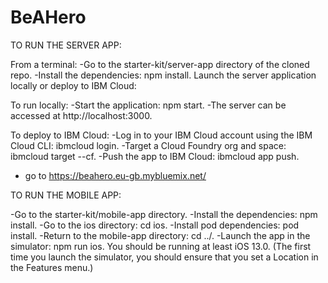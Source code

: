 # BeAHero

TO RUN THE SERVER APP:


From a terminal:
-Go to the starter-kit/server-app directory of the cloned repo.
-Install the dependencies: npm install.
Launch the server application locally or deploy to IBM Cloud:


To run locally:
-Start the application: npm start.
-The server can be accessed at http://localhost:3000.

To deploy to IBM Cloud:
-Log in to your IBM Cloud account using the IBM Cloud CLI: ibmcloud login.
-Target a Cloud Foundry org and space: ibmcloud target --cf.
-Push the app to IBM Cloud: ibmcloud app push.
- go to https://beahero.eu-gb.mybluemix.net/


TO RUN THE MOBILE APP:

-Go to the starter-kit/mobile-app directory.
-Install the dependencies: npm install.
-Go to the ios directory: cd ios.
-Install pod dependencies: pod install.
-Return to the mobile-app directory: cd ../.
-Launch the app in the simulator: npm run ios. You should be running at least iOS 13.0.
(The first time you launch the simulator, you should ensure that you set a Location in the Features menu.)
